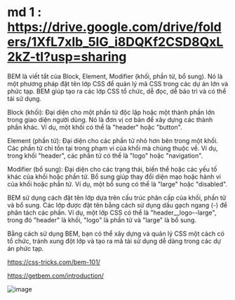 # md 1 : https://drive.google.com/drive/folders/1XfL7xlb_5IG_i8DQKf2CSD8QxL2kZ-tI?usp=sharing
BEM là viết tắt của Block, Element, Modifier (khối, phần tử, bổ sung). Nó là một phương pháp đặt tên lớp CSS để quản lý mã CSS trong các dự án lớn và phức tạp. BEM giúp tạo ra các lớp CSS tổ chức, dễ đọc, dễ bảo trì và có thể tái sử dụng.

Block (khối): Đại diện cho một phần tử độc lập hoặc một thành phần lớn trong giao diện người dùng. Nó là đơn vị cơ bản để xây dựng các thành phần khác. Ví dụ, một khối có thể là "header" hoặc "button".

Element (phần tử): Đại diện cho các phần tử nhỏ hơn bên trong một khối. Các phần tử chỉ tồn tại trong phạm vi của khối mà chúng thuộc về. Ví dụ, trong khối "header", các phần tử có thể là "logo" hoặc "navigation".

Modifier (bổ sung): Đại diện cho các trạng thái, biến thể hoặc các yếu tố khác của khối hoặc phần tử. Bổ sung giúp thay đổi diện mạo hoặc hành vi của khối hoặc phần tử. Ví dụ, một bổ sung có thể là "large" hoặc "disabled".

BEM sử dụng cách đặt tên lớp dựa trên cấu trúc phân cấp của khối, phần tử và bổ sung. Các lớp được đặt tên bằng cách sử dụng dấu gạch ngang (-) để phân tách các phần. Ví dụ, một lớp CSS có thể là "header__logo--large", trong đó "header" là khối, "logo" là phần tử và "large" là bổ sung.

Bằng cách sử dụng BEM, bạn có thể xây dựng và quản lý CSS một cách có tổ chức, tránh xung đột lớp và tạo ra mã tái sử dụng dễ dàng trong các dự án phức tạp.

https://css-tricks.com/bem-101/

https://getbem.com/introduction/

![image](https://github.com/dathalongbay/react-t2/assets/6966136/b3381da7-19f4-484c-93e3-782f249cf4de)


